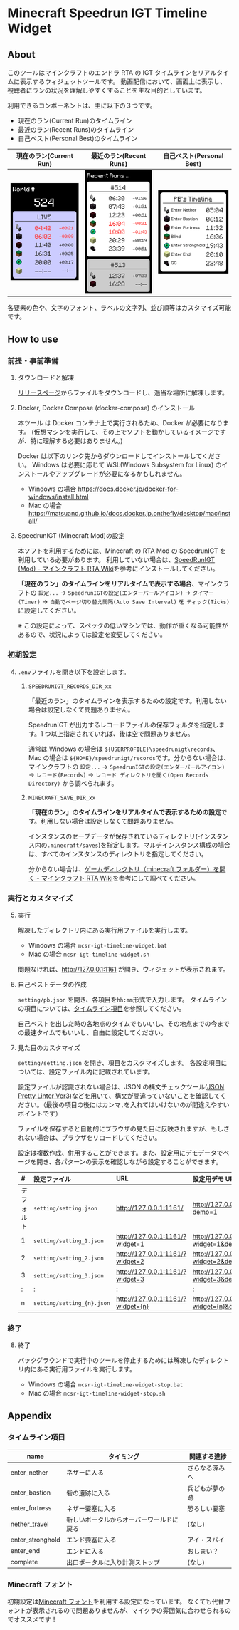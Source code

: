 # Minecraft Speedrun IGT Timeline Widget

## About

このツールはマインクラフトのエンドラ RTA の IGT タイムラインをリアルタイムに表示するウィジェットツールです。
動画配信において、画面上に表示し、視聴者にランの状況を理解しやすくすることを主な目的としています。

利用できるコンポーネントは、主に以下の３つです。

- 現在のラン(Current Run)のタイムライン
- 最近のラン(Recent Runs)のタイムライン
- 自己ベスト(Personal Best)のタイムライン

|              現在のラン(Current Run)               |              最近のラン(Recent Runs)               |              自己ベスト(Personal Best)               |
| :------------------------------------------------: | :------------------------------------------------: | :--------------------------------------------------: |
| ![現在のラン(Current Run)](docs/MCSR-Widget-1.png) | ![最近のラン(Recent Runs)](docs/MCSR-Widget-2.png) | ![自己ベスト(Personal Best)](docs/MCSR-Widget-3.png) |

各要素の色や、文字のフォント、ラベルの文字列、並び順等はカスタマイズ可能です。

## How to use

### 前提・事前準備

1. ダウンロードと解凍

   [リリースページ](https://github.com/mcrtabot/mcsr-widget/releases)からファイルをダウンロードし、適当な場所に解凍します。

2. Docker, Docker Compose (docker-compose) のインストール

   本ツール は Docker コンテナ上で実行されるため、Docker が必要になります。
   (仮想マシンを実行して、その上でソフトを動かしているイメージですが、特に理解する必要はありません。)

   Docker は以下のリンク先からダウンロードしてインストールしてください。
   Windows は必要に応じて WSL(Windows Subsystem for Linux) のインストールやアップグレードが必要になるかもしれません。

   - Windows の場合 https://docs.docker.jp/docker-for-windows/install.html
   - Mac の場合 https://matsuand.github.io/docs.docker.jp.onthefly/desktop/mac/install/

3. SpeedrunIGT (Minecraft Mod)の設定

   本ソフトを利用するためには、Minecraft の RTA Mod の SpeedrunIGT を利用している必要があります。
   利用していない場合は、[SpeedRunIGT (Mod) - マインクラフト RTA Wiki](https://minecraft-rta.playing.wiki/d/SpeedRunIGT%20%28Mod%29)を参考にインストールしてください。

   **「現在のラン」のタイムラインをリアルタイムで表示する場合**、マインクラフトの `設定...` → `SpeedrunIGTの設定(エンダーパールアイコン)` → `タイマー(Timer)` → `自動でページ切り替え間隔(Auto Save Interval)` を `ティック(Ticks)` に設定してください。

   ※ この設定によって、スペックの低いマシンでは、動作が重くなる可能性があるので、状況によっては設定を変更してください。

### 初期設定

4. `.env`ファイルを開き以下を設定します。

   1. `SPEEDRUNIGT_RECORDS_DIR_xx`

      「最近のラン」のタイムラインを表示するための設定です。利用しない場合は設定しなくて問題ありません。

      SpeedrunIGT が出力するレコードファイルの保存フォルダを指定します。1 つ以上指定されていれば、後は空で問題ありません。

      通常は Windows の場合は `${USERPROFILE}\speedrunigt\records`、Mac の場合は `${HOME}/speedrunigt/records`です。分からない場合は、マインクラフトの `設定...` → `SpeedrunIGTの設定(エンダーパールアイコン)` → `レコード(Records)` → `レコード ディレクトリを開く(Open Records Directory)` から調べられます。

   2. `MINECRAFT_SAVE_DIR_xx`

      **「現在のラン」のタイムラインをリアルタイムで表示するための設定**です。利用しない場合は設定しなくて問題ありません。

      インスタンスのセーブデータが保存されているディレクトリ(インスタンス内の`.minecraft/saves`)を指定します。マルチインスタンス構成の場合は、すべてのインスタンスのディレクトリを指定してください。

      分からない場合は、[ゲームディレクトリ（minecraft フォルダー）を開く - マインクラフト RTA Wiki](https://minecraft-rta.playing.wiki/d/%a5%b2%a1%bc%a5%e0%a5%c7%a5%a3%a5%ec%a5%af%a5%c8%a5%ea%a1%caminecraft%a5%d5%a5%a9%a5%eb%a5%c0%a1%bc%a1%cb%a4%f2%b3%ab%a4%af)を参考にして調べてください。

### 実行とカスタマイズ

5. 実行

   解凍したディレクトリ内にある実行用ファイルを実行します。

   - Windows の場合 `mcsr-igt-timeline-widget.bat`
   - Mac の場合 `mcsr-igt-timeline-widget.sh`

   問題なければ、http://127.0.0.1:1161 が開き、ウィジェットが表示されます。

6. 自己ベストデータの作成

   `setting/pb.json` を開き、各項目を`hh:mm`形式で入力します。
   タイムラインの項目については、[タイムライン項目](#タイムライン項目)を参照してください。

   自己ベストを出した時の各地点のタイムでもいいし、その地点までの今までの最速タイムでもいいし、自由に設定してください。

7. 見た目のカスタマイズ

   `setting/setting.json` を開き、項目をカスタマイズします。
   各設定項目については、設定ファイル内に記載されています。

   設定ファイルが認識されない場合は、JSON の構文チェックツール([JSON Pretty Linter Ver3](https://lab.syncer.jp/Tool/JSON-Viewer/))などを用いて、構文が間違っていないことを確認してください。（最後の項目の後にはカンマ`,`を入れてはいけないのが間違えやすいポイントです）

   ファイルを保存すると自動的にブラウザの見た目に反映されますが、もしされない場合は、ブラウザをリロードしてください。

   設定は複数作成、併用することができます。また、設定用にデモデータでページを開き、各パターンの表示を確認しながら設定することができます。

   | #          | 設定ファイル               | URL                               | 設定用デモ URL                           |
   | ---------- | -------------------------- | --------------------------------- | ---------------------------------------- |
   | デフォルト | `setting/setting.json`     | http://127.0.0.1:1161/            | http://127.0.0.1:1161/?demo=1            |
   | 1          | `setting/setting_1.json`   | http://127.0.0.1:1161/?widget=1   | http://127.0.0.1:1161/?widget=1&demo=1   |
   | 2          | `setting/setting_2.json`   | http://127.0.0.1:1161/?widget=2   | http://127.0.0.1:1161/?widget=2&demo=1   |
   | 3          | `setting/setting_3.json`   | http://127.0.0.1:1161/?widget=3   | http://127.0.0.1:1161/?widget=3&demo=1   |
   | :          | :                          | :                                 | :                                        |
   | n          | `setting/setting_{n}.json` | http://127.0.0.1:1161/?widget={n} | http://127.0.0.1:1161/?widget={n}&demo=1 |

### 終了

8. 終了

   バックグラウンドで実行中のツールを停止するためには解凍したディレクトリ内にある実行用ファイルを実行します。

   - Windows の場合 `mcsr-igt-timeline-widget-stop.bat`
   - Mac の場合 `mcsr-igt-timeline-widget-stop.sh`

## Appendix

### タイムライン項目

| name             | タイミング                               | 関連する進捗   |
| ---------------- | ---------------------------------------- | -------------- |
| enter_nether     | ネザーに入る                             | さらなる深みへ |
| enter_bastion    | 砦の遺跡に入る                           | 兵どもが夢の跡 |
| enter_fortress   | ネザー要塞に入る                         | 恐ろしい要塞   |
| nether_travel    | 新しいポータルからオーバーワールドに戻る | (なし)         |
| enter_stronghold | エンド要塞に入る                         | アイ・スパイ   |
| enter_end        | エンドに入る                             | おしまい？     |
| complete         | 出口ポータルに入り計測ストップ           | (なし)         |

### Minecraft フォント

初期設定は[Minecraft フォント](https://fontmeme.com/jfont/minecraft-font/)を利用する設定になっています。
なくても代替フォントが表示されるので問題ありませんが、マイクラの雰囲気に合わせられるのでオススメです！
